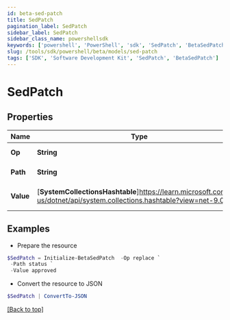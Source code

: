 ```yaml
---
id: beta-sed-patch
title: SedPatch
pagination_label: SedPatch
sidebar_label: SedPatch
sidebar_class_name: powershellsdk
keywords: ['powershell', 'PowerShell', 'sdk', 'SedPatch', 'BetaSedPatch']
slug: /tools/sdk/powershell/beta/models/sed-patch
tags: ['SDK', 'Software Development Kit', 'SedPatch', 'BetaSedPatch']
---
```


# SedPatch

## Properties

| Name | Type | Description | Notes |
| --- | --- | --- | --- |
| **Op** | **String** | desired operation | [optional] |
| **Path** | **String** | field to be patched | [optional] |
| **Value** | [**SystemCollectionsHashtable**]https://learn.microsoft.com/en-us/dotnet/api/system.collections.hashtable?view=net-9.0 | value to replace with | [optional] |

## Examples

- Prepare the resource

```powershell
$SedPatch = Initialize-BetaSedPatch  -Op replace `
 -Path status `
 -Value approved
```

- Convert the resource to JSON

```powershell
$SedPatch | ConvertTo-JSON
```

[[Back to top]](#)
